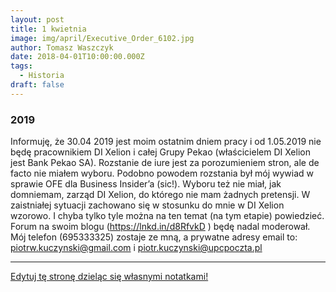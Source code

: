 ```yaml
---
layout: post
title: 1 kwietnia
image: img/april/Executive_Order_6102.jpg
author: Tomasz Waszczyk
date: 2018-04-01T10:00:00.000Z
tags:
  - Historia
draft: false
---
```


### 2019

Informuję, że 30.04 2019 jest moim ostatnim dniem pracy i od 1.05.2019 nie będę pracownikiem DI
Xelion i całej Grupy Pekao (właścicielem DI Xelion jest Bank Pekao SA). Rozstanie de iure jest za porozumieniem stron,
ale de facto nie miałem wyboru. Podobno powodem rozstania był mój wywiad w sprawie OFE dla Business Insider’a (sic!).
Wyboru też nie miał, jak domniemam, zarząd DI Xelion, do którego nie mam żadnych pretensji. W zaistniałej sytuacji zachowano
się w stosunku do mnie w DI Xelion wzorowo. I chyba tylko tyle można na ten temat (na tym etapie) powiedzieć. Forum na swoim blogu (https://lnkd.in/d8RfvkD ) będę nadal moderował. Mój telefon (695333325) zostaje ze mną, a prywatne
adresy email to: piotrw.kuczynski@gmail.com i piotr.kuczynski@upcpoczta.pl

---

<a href="https://github.com/TomaszWaszczyk/historia.waszczyk.com/edit/master/src/content/april-1.md" target="_blank">Edytuj tę stronę dzieląc się własnymi notatkami!</a>
